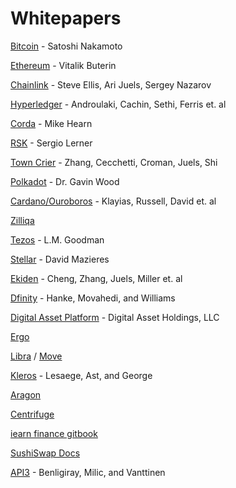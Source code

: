 # Whitepapers

[Bitcoin](https://bitcoin.org/bitcoin.pdf) - Satoshi Nakamoto

[Ethereum](https://whitepaperdatabase.com/ethereum-eth-whitepaper/) - Vitalik Buterin

[Chainlink](https://link.smartcontract.com/whitepaper) - Steve Ellis, Ari Juels, Sergey Nazarov

[Hyperledger](https://arxiv.org/pdf/1801.10228) - Androulaki, Cachin, Sethi, Ferris et. al

[Corda](https://www.corda.net/content/corda-technical-whitepaper.pdf) - Mike Hearn

[RSK](https://www.rsk.co/wp-content/uploads/2019/02/RSK-White-Paper-Updated.pdf) - Sergio Lerner

[Town Crier](http://initc3.org/files/tc.pdf) - Zhang, Cecchetti, Croman, Juels, Shi

[Polkadot](https://polkadot.network/PolkaDotPaper.pdf) - Dr. Gavin Wood

[Cardano/Ouroboros](https://iohk.io/research/papers/#9BKRHCSI) - Klayias, Russell, David et. al

[Zilliqa](https://docs.zilliqa.com/whitepaper.pdf)

[Tezos](https://tezos.com/static/white_paper-2dc8c02267a8fb86bd67a108199441bf.pdf) - L.M. Goodman

[Stellar](https://www.stellar.org/papers/stellar-consensus-protocol.pdf) - David Mazieres

[Ekiden](https://arxiv.org/abs/1804.05141) - Cheng, Zhang, Juels, Miller et. al

[Dfinity](https://dfinity.org/static/dfinity-consensus-0325c35128c72b42df7dd30c22c41208.pdf) - Hanke, Movahedi, and Williams

[Digital Asset Platform](https://hub.digitalasset.com/hubfs/Documents/Digital%20Asset%20Platform%20-%20Non-technical%20White%20Paper.pdf) - Digital Asset Holdings, LLC

[Ergo](https://ergoplatform.org/docs/whitepaper.pdf)

[Libra](https://developers.libra.org/docs/assets/papers/the-libra-blockchain.pdf) / [Move](https://developers.libra.org/docs/assets/papers/libra-move-a-language-with-programmable-resources.pdf)

[Kleros](https://kleros.io/assets/whitepaper.pdf) -  Lesaege, Ast, and George 

[Aragon](https://github.com/aragon/whitepaper)

[Centrifuge](https://staticw.centrifuge.io/assets/centrifuge_os_protocol_paper.pdf)

[iearn finance gitbook](https://github.com/iearn-finance/docs)

[SushiSwap Docs](https://dev.sushi.com/api/overview)

[API3](https://drive.google.com/file/d/1vcfs5UCZf_X10_NW8F5NmjLS2r1hSysO/view) - Benligiray, Milic, and Vanttinen
